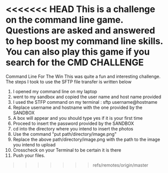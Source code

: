 <<<<<<< HEAD
This is a challenge on the command line game. Questions are asked and answered
to hep boost my command line skills. You can also play this game if you search
for the CMD CHALLENGE
=======
Command Line For The Win
This was quite a fun and interesting challenge.
The steps I took to use the SFTP file transfer is written below

1. I opened my command line on my laptop
2. went to my sandbox and copied the user name and host name provided
3. I used the STFP command on my terminal : sftp username@hostname
4. Replace username and hostname with the one provided by the SANDBOX
5. A box will appear and you should type yes if it is your first time
6. Proceed to insert the password provided by the SANDBOX
7. cd into the directory where you intend to insert the photos 
8. Use the command "put path/directory/image.png" 
9. Replace the above path/directory/image.png with the path to the image you intend to upload
10. Crosscheck on your Terminal to be certain it is there
11. Push your files.
>>>>>>> refs/remotes/origin/master
